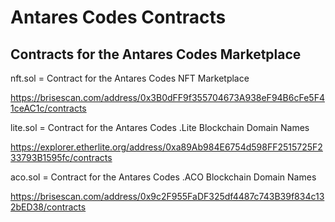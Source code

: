 # Antares Codes Contracts
## Contracts for the Antares Codes Marketplace

nft.sol = Contract for the Antares Codes NFT Marketplace

https://brisescan.com/address/0x3B0dFF9f355704673A938eF94B6cFe5F41ceAC1c/contracts


lite.sol = Contract for the Antares Codes .Lite Blockchain Domain Names

https://explorer.etherlite.org/address/0xa89Ab984E6754d598FF2515725F233793B1595fc/contracts



aco.sol = Contract for the Antares Codes .ACO Blockchain Domain Names

https://brisescan.com/address/0x9c2F955FaDF325df4487c743B39f834c132bED38/contracts
